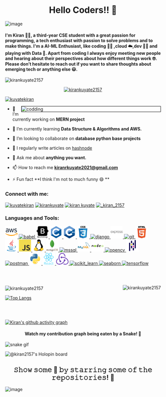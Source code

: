 <h1 align="center">  Hello Coders!! 👋 </h1>

![image](https://user-images.githubusercontent.com/84271800/194936626-02de68eb-ce2c-408b-ae0e-4ab6c35e0334.png)


<h4 align="left"> I'm Kiran 🙋‍♂️, a third-year CSE student with a great passion for programming, a tech enthusiast with passion to solve problems and to make things. I'm a AI-ML Enthusiast, like coding 🧑‍💻 ,cloud ☁️,dev 🧑‍💻 and playing with Data 🤩. Apart from coding I always enjoy meeting new people and hearing about their perspectives about how different things work 🤓. Please don’t hesitate to reach out if you want to share thoughts about emerging tech or anything else 😃.</h4>

<p align="left"> <img src="https://komarev.com/ghpvc/?username=kirankuyate2157&label=Profile%20views&color=0e75b6&style=flat" alt="kirankuyate2157" /> </p>

<p align="center"> <a href="https://github.com/kirankuyate2157/github-profile-trophy"><img src="https://github-profile-trophy.vercel.app/?username=kirankuyate2157&theme=juicyfresh&no-frame=true&no-bg=true" alt="kirankuyate2157" /></a> </p>


<p align="left"> <a href="https://twitter.com/kuyatekiran" target="blank"><img src="https://img.shields.io/twitter/follow/kuyatekiran?logo=twitter&style=for-the-badge" alt="kuyatekiran" /></a> </p>


<img align="right" alt="codding" width="450" src="https://media.tenor.com/2uyENRmiUt0AAAAC/coding.gif" style="border: 1px solid black" />



- 🔭 I’m currently working on **MERN project**

- 🌱 I’m currently learning **Data Structure & Algorithms and AWS.**

- 👯 I’m looking to collaborate on **database python base projects**

- 📝 I regularly write articles on [hashnode](https://hashnode.com/@Kiran2157)

- 💬 Ask me about **anything you want.**

- 📫 How to reach me **kiranrkuyate2021@gmail.com**

- ⚡ Fun fact **I think I'm not to much funny 😄 **



<h3 align="left">Connect with me:</h3>
<p align="left">
<a href="https://twitter.com/kuyatekiran" target="blank"><img align="center" src="https://raw.githubusercontent.com/rahuldkjain/github-profile-readme-generator/master/src/images/icons/Social/twitter.svg" alt="kuyatekiran" height="30" width="40" /></a>
<a href="https://linkedin.com/in/kirankuyate" target="blank"><img align="center" src="https://raw.githubusercontent.com/rahuldkjain/github-profile-readme-generator/master/src/images/icons/Social/linked-in-alt.svg" alt="kirankuyate" height="30" width="40" /></a>
<a href="https://fb.com/kiran kuyate" target="blank"><img align="center" src="https://raw.githubusercontent.com/rahuldkjain/github-profile-readme-generator/master/src/images/icons/Social/facebook.svg" alt="kiran kuyate" height="30" width="40" /></a>
<a href="https://instagram.com/_kiran_2157" target="blank"><img align="center" src="https://raw.githubusercontent.com/rahuldkjain/github-profile-readme-generator/master/src/images/icons/Social/instagram.svg" alt="_kiran_2157" height="30" width="40" /></a>

<h3 align="left">Languages and Tools:</h3>
<p align="left"> <a href="https://aws.amazon.com" target="_blank" rel="noreferrer"> <img src="https://raw.githubusercontent.com/devicons/devicon/master/icons/amazonwebservices/amazonwebservices-original-wordmark.svg" alt="aws" width="40" height="40"/> </a> <a href="https://babeljs.io/" target="_blank" rel="noreferrer"> <img src="https://www.vectorlogo.zone/logos/babeljs/babeljs-icon.svg" alt="babel" width="40" height="40"/> </a> <a href="https://getbootstrap.com" target="_blank" rel="noreferrer"> <img src="https://raw.githubusercontent.com/devicons/devicon/master/icons/bootstrap/bootstrap-plain-wordmark.svg" alt="bootstrap" width="40" height="40"/> </a> <a href="https://www.cprogramming.com/" target="_blank" rel="noreferrer"> <img src="https://raw.githubusercontent.com/devicons/devicon/master/icons/c/c-original.svg" alt="c" width="40" height="40"/> </a> <a href="https://www.w3schools.com/cpp/" target="_blank" rel="noreferrer"> <img src="https://raw.githubusercontent.com/devicons/devicon/master/icons/cplusplus/cplusplus-original.svg" alt="cplusplus" width="40" height="40"/> </a> <a href="https://www.w3schools.com/css/" target="_blank" rel="noreferrer"> <img src="https://raw.githubusercontent.com/devicons/devicon/master/icons/css3/css3-original-wordmark.svg" alt="css3" width="40" height="40"/> </a> <a href="https://www.djangoproject.com/" target="_blank" rel="noreferrer"> <img src="https://cdn.worldvectorlogo.com/logos/django.svg" alt="django" width="40" height="40"/> </a> <a href="https://expressjs.com" target="_blank" rel="noreferrer"> <img src="https://raw.githubusercontent.com/devicons/devicon/master/icons/express/express-original-wordmark.svg" alt="express" width="40" height="40"/> </a> <a href="https://git-scm.com/" target="_blank" rel="noreferrer"> <img src="https://www.vectorlogo.zone/logos/git-scm/git-scm-icon.svg" alt="git" width="40" height="40"/> </a> <a href="https://www.w3.org/html/" target="_blank" rel="noreferrer"> <img src="https://raw.githubusercontent.com/devicons/devicon/master/icons/html5/html5-original-wordmark.svg" alt="html5" width="40" height="40"/> </a> <a href="https://www.java.com" target="_blank" rel="noreferrer"> <img src="https://raw.githubusercontent.com/devicons/devicon/master/icons/java/java-original.svg" alt="java" width="40" height="40"/> </a> <a href="https://developer.mozilla.org/en-US/docs/Web/JavaScript" target="_blank" rel="noreferrer"> <img src="https://raw.githubusercontent.com/devicons/devicon/master/icons/javascript/javascript-original.svg" alt="javascript" width="40" height="40"/> </a> <a href="https://www.linux.org/" target="_blank" rel="noreferrer"> <img src="https://raw.githubusercontent.com/devicons/devicon/master/icons/linux/linux-original.svg" alt="linux" width="40" height="40"/> </a> <a href="https://www.mongodb.com/" target="_blank" rel="noreferrer"> <img src="https://raw.githubusercontent.com/devicons/devicon/master/icons/mongodb/mongodb-original-wordmark.svg" alt="mongodb" width="40" height="40"/> </a> <a href="https://www.microsoft.com/en-us/sql-server" target="_blank" rel="noreferrer"> <img src="https://www.svgrepo.com/show/303229/microsoft-sql-server-logo.svg" alt="mssql" width="40" height="40"/> </a> <a href="https://www.mysql.com/" target="_blank" rel="noreferrer"> <img src="https://raw.githubusercontent.com/devicons/devicon/master/icons/mysql/mysql-original-wordmark.svg" alt="mysql" width="40" height="40"/> </a> <a href="https://nodejs.org" target="_blank" rel="noreferrer"> <img src="https://raw.githubusercontent.com/devicons/devicon/master/icons/nodejs/nodejs-original-wordmark.svg" alt="nodejs" width="40" height="40"/> </a> <a href="https://opencv.org/" target="_blank" rel="noreferrer"> <img src="https://www.vectorlogo.zone/logos/opencv/opencv-icon.svg" alt="opencv" width="40" height="40"/> </a> <a href="https://pandas.pydata.org/" target="_blank" rel="noreferrer"> <img src="https://raw.githubusercontent.com/devicons/devicon/2ae2a900d2f041da66e950e4d48052658d850630/icons/pandas/pandas-original.svg" alt="pandas" width="40" height="40"/> </a> <a href="https://postman.com" target="_blank" rel="noreferrer"> <img src="https://www.vectorlogo.zone/logos/getpostman/getpostman-icon.svg" alt="postman" width="40" height="40"/> </a> <a href="https://www.python.org" target="_blank" rel="noreferrer"> <img src="https://raw.githubusercontent.com/devicons/devicon/master/icons/python/python-original.svg" alt="python" width="40" height="40"/> </a> <a href="https://reactjs.org/" target="_blank" rel="noreferrer"> <img src="https://raw.githubusercontent.com/devicons/devicon/master/icons/react/react-original-wordmark.svg" alt="react" width="40" height="40"/> </a> <a href="https://redux.js.org" target="_blank" rel="noreferrer"> <img src="https://raw.githubusercontent.com/devicons/devicon/master/icons/redux/redux-original.svg" alt="redux" width="40" height="40"/> </a> <a href="https://scikit-learn.org/" target="_blank" rel="noreferrer"> <img src="https://upload.wikimedia.org/wikipedia/commons/0/05/Scikit_learn_logo_small.svg" alt="scikit_learn" width="40" height="40"/> </a> <a href="https://seaborn.pydata.org/" target="_blank" rel="noreferrer"> <img src="https://seaborn.pydata.org/_images/logo-mark-lightbg.svg" alt="seaborn" width="40" height="40"/> </a> <a href="https://www.tensorflow.org" target="_blank" rel="noreferrer"> <img src="https://www.vectorlogo.zone/logos/tensorflow/tensorflow-icon.svg" alt="tensorflow" width="40" height="40"/> </a> </p>


<br><br>

<img align="center" src="https://github-readme-streak-stats.herokuapp.com/?user=kirankuyate2157&theme=dark&no-frame=true" alt="kirankuyate2157" />

<img align="right" src="https://github-readme-stats.vercel.app/api?username=kirankuyate2157&show_icons=true&locale=en&&theme=tokyonight" alt="kirankuyate2157" />

<p align="right">

[![Top Langs](https://github-readme-stats.vercel.app/api/top-langs/?username=kirankuyate2157&layout=compact&theme=tokyonight)](https://github.com/kirankuyate2157/github-readme-stats)

</p>



<br><br>
<p align="center" width="500">

[![Kiran's github activity graph](https://activity-graph.herokuapp.com/graph?username=kirankuyate2157&theme=tokyo-night&hide_border=true)](https://github.com/kirankuyate2157/github-readme-activity-graph)

</p>

<h4 align="center"> Watch my contribution graph being eaten by a Snake! 🐍 </h4>

![snake gif](https://github.com/kirankuyate2157/kirankuyate2157/blob/output/github-contribution-grid-snake.svg)





![@kiran2157's Holopin board](https://holopin.me/kiran2157)




<h2 align="center"> 𝚂𝚑𝚘𝚠 𝚜𝚘𝚖𝚎 💖 𝚋𝚢 𝚜𝚝𝚊𝚛𝚛𝚒𝚗𝚐 𝚜𝚘𝚖𝚎 𝚘𝚏 𝚝𝚑𝚎 𝚛𝚎𝚙𝚘𝚜𝚒𝚝𝚘𝚛𝚒𝚎𝚜! 🤩 </h2>

 ![image](https://user-images.githubusercontent.com/84271800/194931916-2bac531d-ccea-447a-acee-e75e8fdc974b.png)

